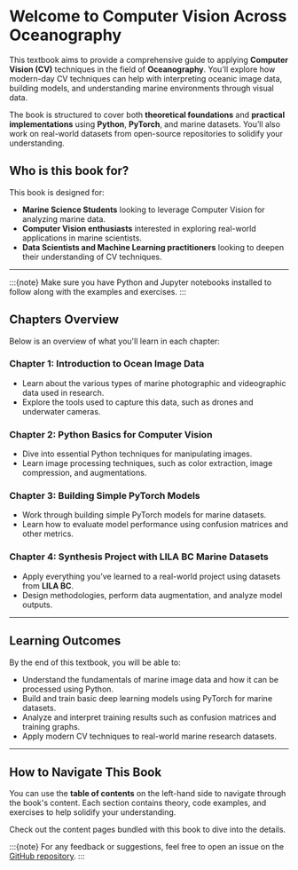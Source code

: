 # Welcome to Computer Vision Across Oceanography

This textbook aims to provide a comprehensive guide to applying **Computer Vision (CV)** techniques in the field of **Oceanography**. You'll explore how modern-day CV techniques can help with interpreting oceanic image data, building models, and understanding marine environments through visual data. 

The book is structured to cover both **theoretical foundations** and **practical implementations** using **Python**, **PyTorch**, and marine datasets. You’ll also work on real-world datasets from open-source repositories to solidify your understanding.

## Who is this book for?

This book is designed for:
- **Marine Science Students** looking to leverage Computer Vision for analyzing marine data.
- **Computer Vision enthusiasts** interested in exploring real-world applications in marine scientists.
- **Data Scientists and Machine Learning practitioners** looking to deepen their understanding of CV techniques.

---

:::{note}
Make sure you have Python and Jupyter notebooks installed to follow along with the examples and exercises.
:::

## Chapters Overview

Below is an overview of what you'll learn in each chapter:

### Chapter 1: Introduction to Ocean Image Data
- Learn about the various types of marine photographic and videographic data used in research.
- Explore the tools used to capture this data, such as drones and underwater cameras.

### Chapter 2: Python Basics for Computer Vision
- Dive into essential Python techniques for manipulating images.
- Learn image processing techniques, such as color extraction, image compression, and augmentations.

### Chapter 3: Building Simple PyTorch Models
- Work through building simple PyTorch models for marine datasets.
- Learn how to evaluate model performance using confusion matrices and other metrics.

### Chapter 4: Synthesis Project with LILA BC Marine Datasets
- Apply everything you’ve learned to a real-world project using datasets from **LILA BC**.
- Design methodologies, perform data augmentation, and analyze model outputs.

---

## Learning Outcomes

By the end of this textbook, you will be able to:
- Understand the fundamentals of marine image data and how it can be processed using Python.
- Build and train basic deep learning models using PyTorch for marine datasets.
- Analyze and interpret training results such as confusion matrices and training graphs.
- Apply modern CV techniques to real-world marine research datasets.

---

## How to Navigate This Book

You can use the **table of contents** on the left-hand side to navigate through the book's content. Each section contains theory, code examples, and exercises to help solidify your understanding. 

Check out the content pages bundled with this book to dive into the details.

:::{note}
For any feedback or suggestions, feel free to open an issue on the [GitHub repository](https://github.com/atticus-carter/cv).
:::

